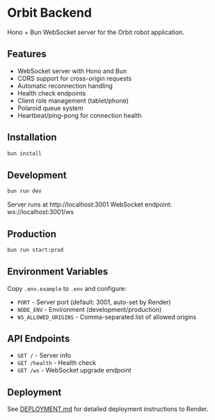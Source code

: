 # Orbit Backend

Hono + Bun WebSocket server for the Orbit robot application.

## Features

- WebSocket server with Hono and Bun
- CORS support for cross-origin requests
- Automatic reconnection handling
- Health check endpoints
- Client role management (tablet/phone)
- Polaroid queue system
- Heartbeat/ping-pong for connection health

## Installation

```bash
bun install
```

## Development

```bash
bun run dev
```

Server runs at http://localhost:3001
WebSocket endpoint: ws://localhost:3001/ws

## Production

```bash
bun run start:prod
```

## Environment Variables

Copy `.env.example` to `.env` and configure:

- `PORT` - Server port (default: 3001, auto-set by Render)
- `NODE_ENV` - Environment (development/production)
- `WS_ALLOWED_ORIGINS` - Comma-separated list of allowed origins

## API Endpoints

- `GET /` - Server info
- `GET /health` - Health check
- `GET /ws` - WebSocket upgrade endpoint

## Deployment

See [DEPLOYMENT.md](../../DEPLOYMENT.md) for detailed deployment instructions to Render.
